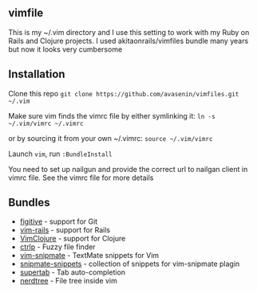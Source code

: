 ## vimfile

This is my ~/.vim directory and I use this setting to work with my Ruby on Rails and Clojure projects. I used akitaonrails/vimfiles bundle many years but now it looks very cumbersome

## Installation

Clone this repo
`git clone https://github.com/avasenin/vimfiles.git ~/.vim`

Make sure vim finds the vimrc file by either symlinking it:
`ln -s ~/.vim/vimrc ~/.vimrc`

or by sourcing it from  your own ~/.vimrc:
`source ~/.vim/vimrc`

Launch `vim`, run `:BundleInstall` 

You need to set up nailgun and provide the correct url to nailgan client in vimrc file. See the vimrc file for more details

## Bundles

* [figitive](http://github.com/tpope/vim-fugitive) - support for Git
* [vim-rails](http://github.com/tpope/vim-rails) - support for Rails
* [VimClojure](vim-scripts) - support for Clojure 
* [ctrlp](http://github.com/kien/ctrlp.vim) - Fuzzy file finder
* [vim-snipmate](http://github.com/garbas/vim-snipmate) - TextMate snippets for Vim
* [snipmate-snippets](http://github.com/hoza/snipmate-snippets) - collection of snippets for vim-snipmate plagin
* [supertab](http://github.com/ervandew/supertab) - Tab auto-completion
* [nerdtree](http://github.com/scrooloose/nerdtree) - File tree inside vim

